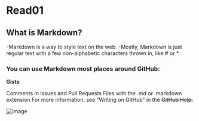 
# Read01

## What is Markdown?
-Markdown is a way to style text on the web.
 -Mostly, Markdown is just regular text with a few non-alphabetic characters thrown in, like # or *.

### You can use Markdown most places around GitHub:

**Gists**

Comments in Issues and Pull Requests
Files with the .md or .markdown extension
For more information, see “Writing on GitHub” in the ~~GitHub Help.~~

![image](https://images.app.goo.gl/utBZSAn3ew3x6xRT9)
